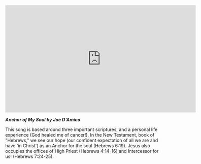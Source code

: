 <iframe class="rumble" width="600" height="338" src="https://rumble.com/embed/vh3t51/?pub=hqayd" frameborder="0" allowfullscreen></iframe>

***Anchor of My Soul by Joe D'Amico***

This song is based around three important scriptures, and a personal life experience (God healed me of cancer!). In the New Testament, book of "Hebrews," we see our hope (our confident expectation of all we are and have 'in Christ') as an Anchor for the soul (Hebrews 6:19). Jesus also occupies the offices of High Priest (Hebrews 4:14-16) and Intercessor for us! (Hebrews 7:24-25).
